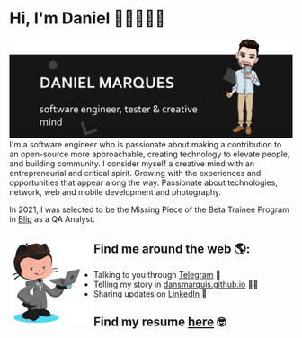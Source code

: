 # Hi, I'm Daniel 👋🏼👨🏽‍💻

<img src="https://github.com/DansMarquis/DansMarquis/blob/360ac3685098513e7770ed362355c4932387de76/back.png" alt="banner">
I'm a software engineer who is passionate about making a contribution to an open-source more approachable, creating technology to elevate people, and building community. I consider myself a creative mind with an entrepreneurial and critical spirit. Growing with the experiences and opportunities that appear along the way. Passionate about technologies, network, web and mobile development and photography.

In 2021, I was selected to be the Missing Piece of the Beta Trainee Program in [Blip](https://blip.pt) as a QA Analyst.

## Find me around the web 🌎: <a href="https://github.com/DansMarquis"><img align="left" width="150" height="150" src="https://github.com/DansMarquis/DansMarquis/blob/07f2658664b35a35471f9ceadfdca4bef8cfb1de/octoDM.gif"></a>
- Talking to you through [Telegram](https://t.me/dansmarquis) 📩
- Telling my story in [dansmarquis.github.io](https://dansmarquis.github.io) ✍🏾
- Sharing updates on <a href="https://www.linkedin.com/in/codanielmarques/">LinkedIn</a> 💼

## Find my resume [here](https://drive.google.com/file/d/1OyfZr8vjlTn6s8wJo58NGnbKavyzIcdD/view) 🤓
